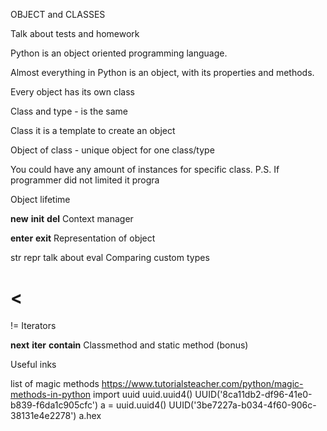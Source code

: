 OBJECT and CLASSES

Talk about tests and homework

Python is an object oriented programming language.

Almost everything in Python is an object, with its properties and methods.

Every object has its own class

Class and type - is the same

Class it is a template to create an object

Object of class - unique object for one class/type

You could have any amount of instances for specific class. P.S. If programmer did not limited it progra

Object lifetime

__new__ 
__init__
__del__
Context manager

__enter__
__exit__
Representation of object

str
repr
talk about eval
Comparing custom types

>
<
==
!=
Iterators

__next__
__iter__
__contain__
Classmethod and static method (bonus)

Useful inks

list of magic methods https://www.tutorialsteacher.com/python/magic-methods-in-python
import uuid uuid.uuid4() UUID('8ca11db2-df96-41e0-b839-f6da1c905cfc') a = uuid.uuid4() UUID('3be7227a-b034-4f60-906c-38131e4e2278') a.hex